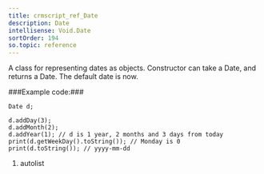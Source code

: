 ```yaml
---
title: crmscript_ref_Date
description: Date
intellisense: Void.Date
sortOrder: 194
so.topic: reference
---
```


A class for representing dates as objects.
Constructor can take a Date, and returns a Date.
The default date is now.



###Example code:###


    Date d;
    
    d.addDay(3);
    d.addMonth(2);
    d.addYear(1); // d is 1 year, 2 months and 3 days from today
    print(d.getWeekDay().toString()); // Monday is 0
    print(d.toString()); // yyyy-mm-dd




1. autolist

